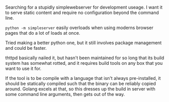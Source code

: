 Searching for a stupidly simplewebserver for development useage.  I
want it to serve static content and require no configuration beyond
the command line.

`python -m simpleserver` easily overloads when using moderns browser
pages that do a lot of loads at once.

Tried making a better python one, but it still involves package management and could be faster.

thttpd basically nailed it, but hasn't been maintained for so long
that its build system has somewhat rotted, and it requires build tools
on any box that you want to use it for.

If the tool is to be compile with a language that isn't always
pre-installed, it should be statically compiled such that the binary
can be reliably copied around.  Golang excels at that, so this dresses
up the build in server with some command line arguments, then gets out
of the way.